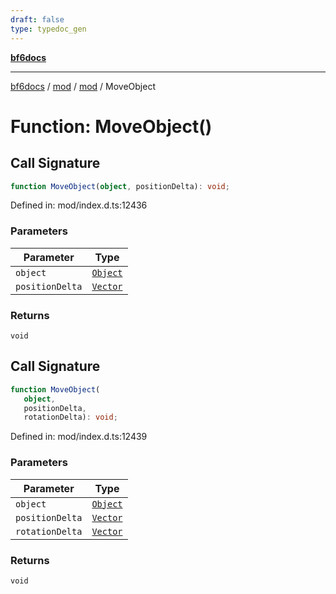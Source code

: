 ```yaml
---
draft: false
type: typedoc_gen
---
```


[**bf6docs**](../../../_index.md)

***

[bf6docs](../../../_index.md) / [mod](../../_index.md) / [mod](../_index.md) / MoveObject

# Function: MoveObject()

## Call Signature

```ts
function MoveObject(object, positionDelta): void;
```

Defined in: mod/index.d.ts:12436

### Parameters

| Parameter | Type |
| ------ | ------ |
| `object` | [`Object`](../Object/_index.md) |
| `positionDelta` | [`Vector`](../Vector/_index.md) |

### Returns

`void`

## Call Signature

```ts
function MoveObject(
   object, 
   positionDelta, 
   rotationDelta): void;
```

Defined in: mod/index.d.ts:12439

### Parameters

| Parameter | Type |
| ------ | ------ |
| `object` | [`Object`](../Object/_index.md) |
| `positionDelta` | [`Vector`](../Vector/_index.md) |
| `rotationDelta` | [`Vector`](../Vector/_index.md) |

### Returns

`void`
